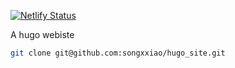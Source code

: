 


[![Netlify Status](https://api.netlify.com/api/v1/badges/8229df77-b916-4250-81e1-fdaa0e89fc38/deploy-status)](https://app.netlify.com/sites/hsiaosong/deploys)

A hugo webiste

```bash
git clone git@github.com:songxxiao/hugo_site.git
```
